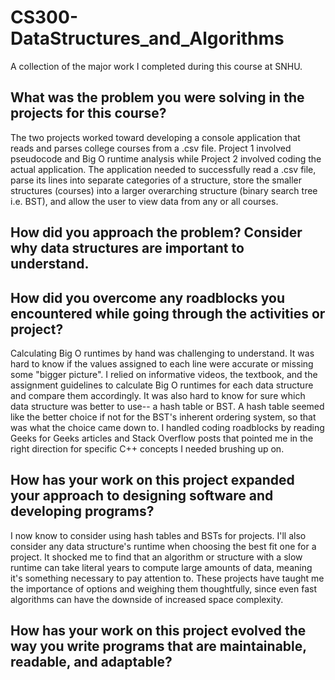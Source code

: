 # CS300-DataStructures_and_Algorithms
A collection of the major work I completed during this course at SNHU.

What was the problem you were solving in the projects for this course?
--
The two projects worked toward developing a console application that reads and parses college courses from a .csv file. Project 1 involved pseudocode and Big O runtime analysis while Project 2 involved coding the actual application. The application needed to successfully read a .csv file, parse its lines into separate categories of a structure, store the smaller structures (courses) into a larger overarching structure (binary search tree i.e. BST), and allow the user to view data from any or all courses.

How did you approach the problem? Consider why data structures are important to understand.
--


How did you overcome any roadblocks you encountered while going through the activities or project?
--
Calculating Big O runtimes by hand was challenging to understand. It was hard to know if the values assigned to each line were accurate or missing some "bigger picture". I relied on informative videos, the textbook, and the assignment guidelines to calculate Big O runtimes for each data structure and compare them accordingly. It was also hard to know for sure which data structure was better to use-- a hash table or BST. A hash table seemed like the better choice if not for the BST's inherent ordering system, so that was what the choice came down to. I handled coding roadblocks by reading Geeks for Geeks articles and Stack Overflow posts that pointed me in the right direction for specific C++ concepts I needed brushing up on.

How has your work on this project expanded your approach to designing software and developing programs?
--
I now know to consider using hash tables and BSTs for projects. I'll also consider any data structure's runtime when choosing the best fit one for a project. It shocked me to find that an algorithm or structure with a slow runtime can take literal years to compute large amounts of data, meaning it's something necessary to pay attention to. These projects have taught me the importance of options and weighing them thoughtfully, since even fast algorithms can have the downside of increased space complexity.

How has your work on this project evolved the way you write programs that are maintainable, readable, and adaptable?
--

